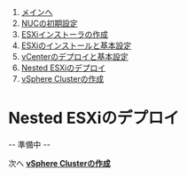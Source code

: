 1. [メインへ](./README.md)
2. [NUCの初期設定](./01_nuc_setup.md)
3. [ESXiインストーラの作成](./02_esxi_custom_installer.md)
4. [ESXiのインストールと基本設定](./03_esxi_setup.md)
5. [vCenterのデプロイと基本設定](./04_vcenter_setup.md)
6. [Nested ESXiのデプロイ](./05_nested_esxi.md)
7. [vSphere Clusterの作成](./06_vsphere_cluster.md)

# Nested ESXiのデプロイ

-- 準備中 --


次へ **[vSphere Clusterの作成](./06_vsphere_cluster.md)**

